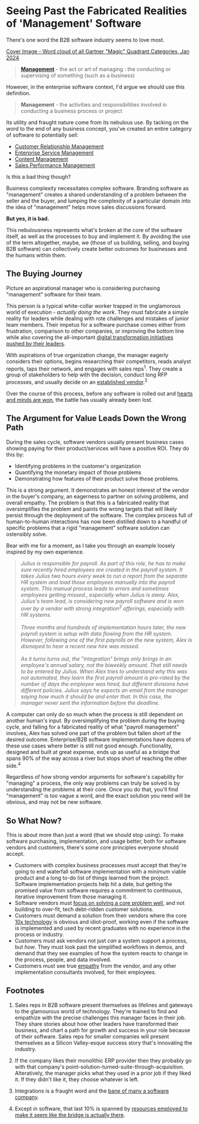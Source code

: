 # Seeing Past the Fabricated Realities of 'Management' Software

There's one word the B2B software industry seems to love most.

<!--more-->

[Cover Image - Word cloud of all Gartner "Magic" Quadrant Categories, Jan 2024](https://www.gartner.com/en/research/magic-quadrant)



> **[Management](https://www.merriam-webster.com/dictionary/management)** -  the act or art of managing : the conducting or supervising of something (such as a business)

However, in the enterprise software context, I'd argue we should use this definition.

> **Management** - the activities and responsibilities involved in conducting a business process or project

Its utility and fraught nature come from its nebulous use. By tacking on the word to the end of any business concept, you've created an entire category of software to potentially sell:
- [Customer Relationship Management](https://www.salesforce.com/crm/what-is-crm/)
- [Enterprise Service Management](https://www.atlassian.com/forrester/wave-enterprise-service-management)
- [Content Management](https://www.forrester.com/blogs/announcing-the-cms-wave-q3-2023/)
- [Sales Performance Management](https://www.xactlycorp.com/blog/what-is-sales-performance-management)

Is this a bad thing though?

Business complexity necessitates complex software. Branding software as "management" creates a shared understanding of a problem between the seller and the buyer, and lumping the complexity of a particular domain into the idea of "management" helps move sales discussions forward.

**But yes, it is bad.**

This nebulousness represents what's broken at the core of the software itself, as well as the processes to buy and implement it. By avoiding the use of the term altogether, maybe, we (those of us building, selling, and buying B2B software) can collectively create better outcomes for businesses and the humans within them.


## The Buying Journey

Picture an aspirational manager who is considering purchasing "management" software for their team.

This person is a typical white-collar worker trapped in the unglamorous world of execution - *actually doing the work*. They must fabricate a simple reality for leaders while dealing with rote challenges and mistakes of junior team members. Their impetus for a software purchase comes either from frustration, comparison to other companies, or improving the bottom line while also covering the all-important [digital transformation initiatives pushed by their leaders](https://www.mckinsey.com/featured-insights/mckinsey-explainers/what-is-digital-transformation). 

With aspirations of true organization change, the manager eagerly considers their options, begins researching their competitors, reads analyst reports, taps their network, and engages with sales reps<sup>1</sup>. They create a group of stakeholders to help with the decision, conduct long RFP processes, and usually decide on an [established vendor](https://www.forbes.com/sites/duenablomstrom1/2018/11/30/nobody-gets-fired-for-buying-ibm-but-they-should/?sh=6b7e7e1248fc).<sup>2</sup>

Over the course of this process, before any software is rolled out and [hearts and minds are won](https://www.ey.com/en_us/workforce/how-technology-can-engage-hearts-and-minds-to-drive-business-transformation), the battle has usually already been lost. 

## The Argument for Value Leads Down the Wrong Path

During the sales cycle, software vendors usually present business cases showing paying for their product/services will have a positive ROI. They do this by: 
- Identifying problems in the customer's organization
- Quantifying the monetary impact of those problems
- Demonstrating how features of their product solve those problems.

This is a strong argument. It demonstrates an honest interest of the vendor in the buyer's company, an eagerness to partner on solving problems, and overall empathy. The problem is that this is a fabricated reality that oversimplifies the problem and paints the wrong targets that will likely persist through the deployment of the software. The complex process full of human-to-human interactions has now been distilled down to a handful of specific problems that a rigid "management" software solution can ostensibly solve.

Bear with me for a moment, as I take you through an example loosely inspired by my own experience.

> *Julius is responsible for payroll. As part of this role, he has to make sure recently hired employees are created in the payroll system. It takes Julius two hours every week to run a report from the separate HR system and load those employees manually into the payroll system. This manual process leads to errors and sometimes employees getting missed., especially when Julius is away. Alex, Julius's team lead, is considering new payroll software and is won over by a vendor with strong integration<sup>3</sup> offerings, especially with HR systems.*
<br><br>*Three months and hundreds of implementation hours later, the new payroll system is setup with data flowing from the HR system. However, following one of the first payrolls on the new system, Alex is dismayed to hear a recent new hire was missed.<br><br>As it turns turns out, the "integration" brings only brings in an employee's annual salary, not the biweekly amount. That still needs to be entered by Julius. When Alex tries to understand why this was not automated, they learn the first payroll amount is pro-rated by the number of days the employee was hired, but different divisions have different policies. Julius says he expects an email from the manager saying how much it should be and enter that. In this case, the manager never sent the information before the deadline.*

A computer can only do so much when the process is still dependent on another human's input. By oversimplifying the problem during the buying cycle, and falling for a fabricated reality of what "payroll management" involves, Alex has solved one part of the problem but fallen short of the desired outcome. Enterprise/B2B software implementations have dozens of these use cases where better is still not good enough. Functionality, designed and built at great expense, ends up as useful as a bridge that spans 90% of the way across a river but stops short of reaching the other side.<sup>4</sup>

Regardless of how strong vendor arguments for software's capability for "managing" a process, the only way problems can truly be solved is by understanding the problems at their core. Once you do that, you'll find "management" is too vague a word, and the exact solution you need will be obvious, and may not be new software.

## So What Now?

This is about more than just a word (that we should stop using). To make software purchasing, implementation, and usage better, both for software vendors and customers, there's some core principles everyone should accept.

- Customers with complex business processes must accept that they're going to end waterfall software implementation with a minimum viable product and a long to-do list of things learned from the project. Software implementation projects help hit a date, but getting the promised value from software requires a commitment to continuous, iterative improvement from those managing it.
- Software vendors must [focus on solving a core problem well](https://www.opinionx.co/blog/b2b-customer-problems), and not building to over-fit, tech debt-ridden customer solutions.
- Customers must demand a solution from their vendors where the core [10x technology](https://www.forbes.com/sites/gregsatell/2014/10/03/peter-thiels-4-rules-for-creating-a-great-business/?sh=649b0e7d54df) is obvious and idiot-proof, working even if the software is implemented and used by recent graduates with no experience in the process or industry.
- Customers must ask vendors not just *can* a system support a process, but *how*. They must look past the simplified workflows in demos, and demand that they see examples of how the system reacts to change in the process, people, and data involved.
- Customers must see true [empathy](https://bearmetal.eu/theden/do-you-know-the-biggest-reason-why-enterprise-software-sucks/) from the vendor, and any other implementation consultants involved, for their employees.


## Footnotes
1. Sales reps in B2B software present themselves as lifelines and gateways to the glamourous world of technology. They're trained to find and empathize with the precise challenges this manager faces in their job. They share stories about how other leaders have transformed their business, and chart a path for growth and success in your role because of their software. Sales reps for smaller companies will present themselves as a Silicon Valley-esque success story that's innovating the industry.

2. If the company likes their monolithic ERP provider then they probably go with that company's point-solution-turned-suite-through-acquisition. Alteratively, the manager picks what they used in a prior job if they liked it. If they didn't like it, they choose whatever is left.

3. Integrations is a fraught word and the [bane of many a software company](https://dianahsieh.substack.com/p/developing-a-reasonable-product-strategy).

4. Except in software, that last 10% is spanned by [resources employed to make it seem like the bridge is actually there](https://en.wikipedia.org/wiki/Bullshit_Jobs).
